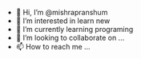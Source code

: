 - 👋 Hi, I’m @mishrapranshum
- 👀 I’m interested in learn new
- 🌱 I’m currently learning programing 
- 💞️ I’m looking to collaborate on ...
- 📫 How to reach me ...

<!---
mishrapranshum/mishrapranshum is a ✨ special ✨ repository because its `README.md` (this file) appears on your GitHub profile.
You can click the Preview link to take a look at your changes.
--->
